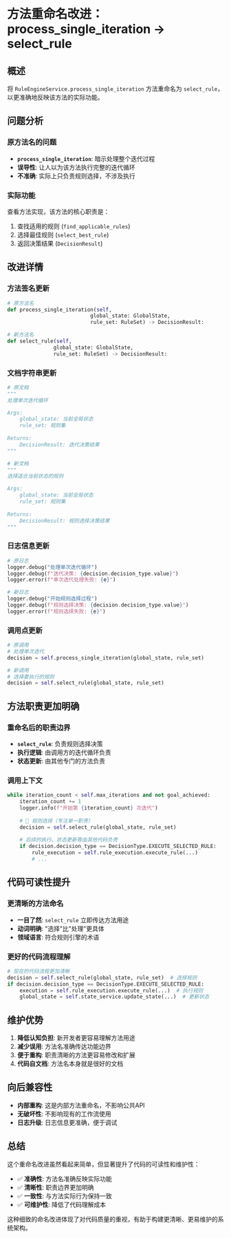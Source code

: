# 方法重命名改进：process_single_iteration → select_rule

## 概述

将 `RuleEngineService.process_single_iteration` 方法重命名为 `select_rule`，以更准确地反映该方法的实际功能。

## 问题分析

### 原方法名的问题
- **`process_single_iteration`**: 暗示处理整个迭代过程
- **误导性**: 让人以为该方法执行完整的迭代循环
- **不准确**: 实际上只负责规则选择，不涉及执行

### 实际功能
查看方法实现，该方法的核心职责是：
1. 查找适用的规则 (`find_applicable_rules`)
2. 选择最佳规则 (`select_best_rule`) 
3. 返回决策结果 (`DecisionResult`)

## 改进详情

### 方法签名更新
```python
# 原方法名
def process_single_iteration(self, 
                           global_state: GlobalState, 
                           rule_set: RuleSet) -> DecisionResult:

# 新方法名  
def select_rule(self, 
               global_state: GlobalState, 
               rule_set: RuleSet) -> DecisionResult:
```

### 文档字符串更新
```python
# 原文档
"""
处理单次迭代循环

Args:
    global_state: 当前全局状态
    rule_set: 规则集
    
Returns:
    DecisionResult: 迭代决策结果
"""

# 新文档
"""
选择适合当前状态的规则

Args:
    global_state: 当前全局状态
    rule_set: 规则集
    
Returns:
    DecisionResult: 规则选择决策结果
"""
```

### 日志信息更新
```python
# 原日志
logger.debug("处理单次迭代循环")
logger.debug(f"迭代决策: {decision.decision_type.value}")
logger.error(f"单次迭代处理失败: {e}")

# 新日志
logger.debug("开始规则选择过程")
logger.debug(f"规则选择决策: {decision.decision_type.value}")
logger.error(f"规则选择失败: {e}")
```

### 调用点更新
```python
# 原调用
# 处理单次迭代
decision = self.process_single_iteration(global_state, rule_set)

# 新调用
# 选择要执行的规则
decision = self.select_rule(global_state, rule_set)
```

## 方法职责更加明确

### 重命名后的职责边界
- **`select_rule`**: 负责规则选择决策
- **执行逻辑**: 由调用方的迭代循环负责
- **状态更新**: 由其他专门的方法负责

### 调用上下文
```python
while iteration_count < self.max_iterations and not goal_achieved:
    iteration_count += 1
    logger.info(f"开始第 {iteration_count} 次迭代")
    
    # 🎯 规则选择（专注单一职责）
    decision = self.select_rule(global_state, rule_set)
    
    # 后续的执行、状态更新等由其他代码负责
    if decision.decision_type == DecisionType.EXECUTE_SELECTED_RULE:
        rule_execution = self.rule_execution.execute_rule(...)
        # ...
```

## 代码可读性提升

### 更清晰的方法命名
- **一目了然**: `select_rule` 立即传达方法用途
- **动词明确**: "选择"比"处理"更具体
- **领域语言**: 符合规则引擎的术语

### 更好的代码流程理解
```python
# 现在的代码流程更加清晰
decision = self.select_rule(global_state, rule_set)  # 选择规则
if decision.decision_type == DecisionType.EXECUTE_SELECTED_RULE:
    execution = self.rule_execution.execute_rule(...)  # 执行规则
    global_state = self.state_service.update_state(...)  # 更新状态
```

## 维护优势

1. **降低认知负担**: 新开发者更容易理解方法用途
2. **减少误用**: 方法名准确传达功能边界
3. **便于重构**: 职责清晰的方法更容易修改和扩展
4. **代码自文档**: 方法名本身就是很好的文档

## 向后兼容性

- **内部重构**: 这是内部方法重命名，不影响公共API
- **无破坏性**: 不影响现有的工作流使用
- **日志升级**: 日志信息更准确，便于调试

## 总结

这个重命名改进虽然看起来简单，但显著提升了代码的可读性和维护性：

- ✅ **准确性**: 方法名准确反映实际功能
- ✅ **清晰性**: 职责边界更加明确
- ✅ **一致性**: 与方法实际行为保持一致
- ✅ **可维护性**: 降低了代码理解成本

这种细致的命名改进体现了对代码质量的重视，有助于构建更清晰、更易维护的系统架构。
